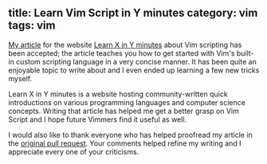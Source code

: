 title: Learn Vim Script in Y minutes
category: vim
tags: vim
---

[My article] for the website [Learn X in Y minutes] about Vim scripting has
been accepted; the article teaches you how to get started with Vim's built-in
custom scripting language in a very concise manner. It has been quite an
enjoyable topic to write about and I even ended up learning a few new tricks
myself.

Learn X in Y minutes is a website hosting community-written quick introductions
on various programming languages and computer science concepts. Writing that
article has helped me get a better grasp on Vim Script and I hope future
Vimmers find it useful as well.

I would also like to thank everyone who has helped proofread my article in the
[original pull request]. Your comments helped refine my writing and I
appreciate every one of your criticisms.


[My article]: https://learnxinyminutes.com/docs/vimscript/
[Learn X in Y minutes]: https://learnxinyminutes.com/
[Vim]: https://www.vim.org/
[original pull request]: https://github.com/adambard/learnxinyminutes-docs/pull/3763
